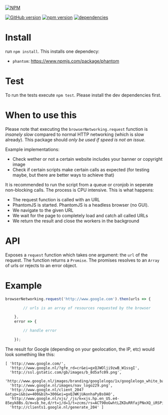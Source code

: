 [![NPM](https://nodei.co/npm/browser-networking.png?downloads=true)](https://nodei.co/npm/browser-networking/)

[![GitHub version](https://badge.fury.io/gh/jdegger%2Fbrowser-networking.svg)](https://badge.fury.io/gh/jdegger%2Fbrowser-networking) [![npm version](https://badge.fury.io/js/browser-networking.svg)](https://badge.fury.io/js/browser-networking) [![dependencies](https://david-dm.org/jdegger/browser-networking.svg)](https://david-dm.org/)

# Install
run `npm install`. This installs one dependecy:
- `phantom`: https://www.npmjs.com/package/phantom

# Test
To run the tests execute `npm test`. Please install the dev dependencies first.

# When to use this
Please note that executing the `browserNetworking.request` function is _insanely slow_ compared to normal HTTP networking (which is slow already). This package should *only be used if speed is not an issue*.

Example implementations:
- Check wether or not a certain website includes your banner or copyright image
- Check if certain scripts make certain calls as expected (for testing maybe, but there are better ways to achieve that)

It is recommended to run the script from a queue or cronjob in seperate non-blocking calls. The process is CPU intensive. This is what happens:
- The request function is called with an URL
- PhantomJS is started. PhantomJS is a headless browser (no GUI).
- We navigate to the given URL
- We wait for the page to completely load and catch all called URLs
- We return the result and close the workers in the background

# API
Exposes a `request` function which takes one argument: the `url` of the request. The function returns a `Promise`. The promises resolves to an `Array` of urls or rejects to an error object.

# Example
```javascript
browserNetworking.request('http://www.google.com').then(urls => {

        // urls is an array of resources requested by the browser

    },
    error => {

        // handle error

    });
```

The result for Google (depending on your geolocation, the IP, etc) would look something like this:

```
[ 'http://www.google.com/',
  'http://www.google.nl/?gfe_rd=cr&ei=gxQJWOlji9zwB_W1ssgI',
  'http://ssl.gstatic.com/gb/images/b_8d5afc09.png',
  'http://www.google.nl/images/branding/googlelogo/1x/googlelogo_white_background_color_272x92dp.png',
  'http://www.google.nl/images/nav_logo229.png',
  'http://www.google.nl/client_204?&atyp=i&biw=400&bih=300&ei=gxQJWKjUAonhaPyBsOAO',
  'http://www.google.nl/xjs/_/js/k=xjs.hp.en_US.e4-85eyk8Bs.O/m=sb_he,d/rt=j/d=1/t=zcms/rs=ACT90oGwhtLZKDuRRfajPNxXQ_iRSPiqWw',
  'http://clients1.google.nl/generate_204' ]
```